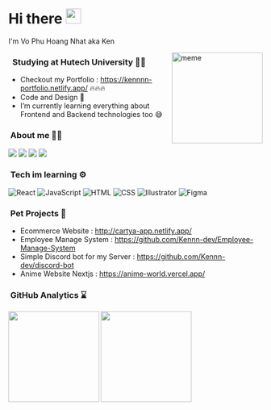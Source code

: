 # Hi there <img src="https://raw.githubusercontent.com/MartinHeinz/MartinHeinz/master/wave.gif" width="30px">
I'm Vo Phu Hoang Nhat aka Ken

<img alt="meme" height="180em" src="https://media.giphy.com/media/XreQmk7ETCak0/giphy.gif" align="right"/>

### &nbsp; Studying at Hutech University 👨‍🎓
- Checkout my Portfolio : https://kennnn-portfolio.netlify.app/ 🔥🔥🔥
- Code and Design 🎨
- I’m currently learning everything about Frontend and Backend technologies too 😅

### &nbsp;About me 🙆‍♂️
<a href="mailto:nhatong2015@gmail.com"><img src="https://img.shields.io/badge/-nhatong2015@gmail.com-D14836?style=flat&logo=Gmail&logoColor=white"/></a>
<a href="https://instagram.com/kenart_1012"><img src="https://img.shields.io/badge/-@kenart_1012-E4405F?style=flat&logo=Instagram&logoColor=white"/></a>
<a href="https://facebook.com/Ken.deep.try.20"><img src="https://img.shields.io/badge/-Nhật Ken-1877F2?style=flat&logo=Facebook&logoColor=white"/></a>
<a href="https://www.behance.net/kennnnnn"><img src="https://img.shields.io/badge/-Kennn-1877F2?style=flat&logo=Behance&logoColor=white"/></a>


### &nbsp;Tech im learning ⚙
![React](https://img.shields.io/badge/-ReactJs-61DAFB?logo=react&logoColor=white&style=flat)
![JavaScript](https://img.shields.io/badge/-Javascript-FFA500?logo=javascript&logoColor=white&style=flat)
![HTML](https://img.shields.io/badge/-HTML-FF6347?logo=html5&logoColor=white&style=flat)
![CSS](https://img.shields.io/badge/-CSS-00CED1?logo=css3&logoColor=white&style=flat)
![Illustrator](https://img.shields.io/badge/-illustrator-FF4500?logo=adobe-illustrator&logoColor=white&style=flat)
![Figma](https://img.shields.io/badge/-Figma-696969?logo=figma&logoColor=white&style=flat)
### &nbsp;Pet Projects 💎
- Ecommerce Website : http://cartya-app.netlify.app/ 
- Employee Manage System : https://github.com/Kennn-dev/Employee-Manage-System
- Simple Discord bot for my Server : https://github.com/Kennn-dev/discord-bot
- Anime Website Nextjs : https://anime-world.vercel.app/

### &nbsp;GitHub Analytics ⌛

<a align="center" href="https://github.com/Kennn-dev" >
  <img height="180em" src="https://github-readme-stats-eight-theta.vercel.app/api?username=Kennn-dev&show_icons=true&theme=algolia&include_all_commits=true&count_private=true" align="left"/>
 <img height="180em" src="https://github-readme-stats-eight-theta.vercel.app/api/top-langs/?username=Kennn-dev&layout=compact&langs_count=8&theme=algolia"/>
</a>




 
